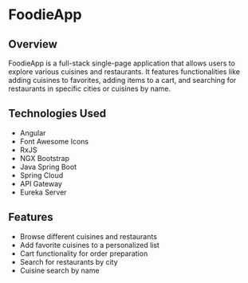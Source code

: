 # FoodieApp

## Overview
FoodieApp is a full-stack single-page application that allows users to explore various cuisines and restaurants. It features functionalities like adding cuisines to favorites, adding items to a cart, and searching for restaurants in specific cities or cuisines by name.

## Technologies Used
- Angular
- Font Awesome Icons
- RxJS
- NGX Bootstrap
- Java Spring Boot
- Spring Cloud
- API Gateway
- Eureka Server

## Features
- Browse different cuisines and restaurants
- Add favorite cuisines to a personalized list
- Cart functionality for order preparation
- Search for restaurants by city
- Cuisine search by name




